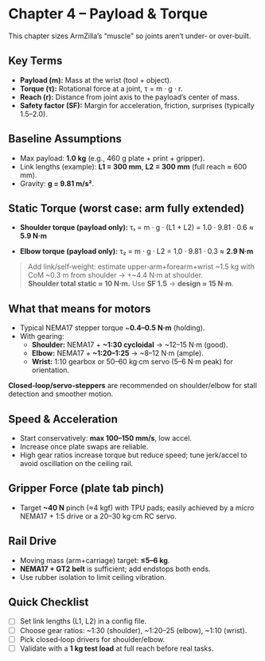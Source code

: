 # Chapter 4 – Payload & Torque

This chapter sizes ArmZilla’s “muscle” so joints aren’t under‑ or over‑built.

## Key Terms
- **Payload (m):** Mass at the wrist (tool + object).
- **Torque (τ):** Rotational force at a joint, τ = m · g · r.
- **Reach (r):** Distance from joint axis to the payload’s center of mass.
- **Safety factor (SF):** Margin for acceleration, friction, surprises (typically 1.5–2.0).

## Baseline Assumptions
- Max payload: **1.0 kg** (e.g., 460 g plate + print + gripper).
- Link lengths (example): **L1 = 300 mm**, **L2 = 300 mm** (full reach ≈ 600 mm).
- Gravity: **g = 9.81 m/s²**.

## Static Torque (worst case: arm fully extended)
- **Shoulder torque (payload only):**
  τ₁ = m · g · (L1 + L2)
  = 1.0 · 9.81 · 0.6 ≈ **5.9 N·m**

- **Elbow torque (payload only):**
  τ₂ = m · g · L2
  = 1.0 · 9.81 · 0.3 ≈ **2.9 N·m**

> Add link/self‑weight: estimate upper‑arm+forearm+wrist ~1.5 kg with CoM ~0.3 m from shoulder → +~4.4 N·m at shoulder.  
> **Shoulder total static ≈ 10 N·m.** Use **SF 1.5** → **design ≈ 15 N·m**.

## What that means for motors
- Typical NEMA17 stepper torque ~**0.4–0.5 N·m** (holding).  
- With gearing:
  - **Shoulder:** NEMA17 + **~1:30 cycloidal** → ~12–15 N·m (good).  
  - **Elbow:** NEMA17 + **~1:20–1:25** → ~8–12 N·m (ample).  
  - **Wrist:** 1:10 gearbox or 50–60 kg·cm servo (5–6 N·m peak) for orientation.

**Closed‑loop/servo‑steppers** are recommended on shoulder/elbow for stall detection and smoother motion.

## Speed & Acceleration
- Start conservatively: **max 100–150 mm/s**, low accel.  
- Increase once plate swaps are reliable.  
- High gear ratios increase torque but reduce speed; tune jerk/accel to avoid oscillation on the ceiling rail.

## Gripper Force (plate tab pinch)
- Target **~40 N** pinch (≈4 kgf) with TPU pads; easily achieved by a micro NEMA17 + 1:5 drive or a 20–30 kg·cm RC servo.

## Rail Drive
- Moving mass (arm+carriage) target: **≤5–6 kg**.  
- **NEMA17 + GT2 belt** is sufficient; add endstops both ends.  
- Use rubber isolation to limit ceiling vibration.

## Quick Checklist
- [ ] Set link lengths (L1, L2) in a config file.  
- [ ] Choose gear ratios: ~1:30 (shoulder), ~1:20–25 (elbow), ~1:10 (wrist).  
- [ ] Pick closed‑loop drivers for shoulder/elbow.  
- [ ] Validate with a **1 kg test load** at full reach before real tasks.
